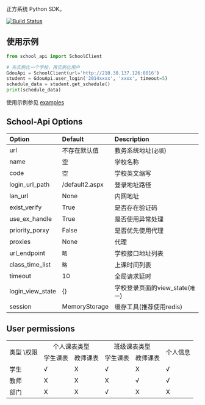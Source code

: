 正方系统 Python SDK。

[![Build Status](https://travis-ci.org/dairoot/school-api.svg?branch=master)](https://travis-ci.org/dairoot/school-api)

## 使用示例

```Python
from school_api import SchoolClient

# 先实例化一个学校，再实例化用户
GdouApi = SchoolClient(url='http://210.38.137.126:8016')
student = GdouApi.user_login('2014xxxx', 'xxxx', timeout=5)
schedule_data = student.get_schedule()
print(schedule_data)
```
使用示例参见 [examples](examples/)

## School-Api Options

| Option    | Default        |  Description       |
| :--------  | :-----        | :----      |
| url        | 不存在默认值  | 教务系统地址(`必填`) |
| name      | 空            | 学校名称 |
| code      | 空            | 学校英文缩写 |
| login_url_path| /default2.aspx   | 登录地址路径 |
| lan_url       | None      | 内网地址            |
| exist_verify  | True      | 是否存在验证码      |
| use_ex_handle | True      | 是否使用异常处理    |
| priority_porxy| False     | 是否优先使用代理    |
| proxies       | None      | 代理               |
| url_endpoint  | `略`      | 学校接口地址列表    |
| class_time_list| `略`     | 上课时间列表        |
| timeout       | 10        | 全局请求延时        |
| login_view_state  | {}    | 学校登录页面的view_state(`唯一`)  |
| session       | MemoryStorage | 缓存工具(推荐使用redis) |

## User permissions

<table>
    <tr>
        <td rowspan="2"><center>类型 \权限</center></td>
        <td colspan="2"><center>个人课表类型</center></td>
        <td colspan="2"><center>班级课表类型</center></td>
        <td rowspan="2"><center>个人信息</center></td>
    </tr>
    <tr>
        <td><center>学生课表</center></td>
        <td><center>教师课表</center></td>
        <td><center>学生课表</center></td>
        <td><center>教师课表</center></td>
    </tr>
    <tr>
        <td>学生</td>
        <td>√</td>
        <td>X</td>
        <td>√</td>
        <td>X</td>
        <td>√</td>
    </tr>
    <tr>
        <td>教师</td>
        <td>X</td>
        <td>X</td>
        <td>X</td>
        <td>√</td>
        <td>√</td>
    </tr>
    <tr>
        <td>部门</td>
        <td>X</td>
        <td>X</td>
        <td>√</td>
        <td>X</td>
        <td>X</td>
    </tr>
</table>